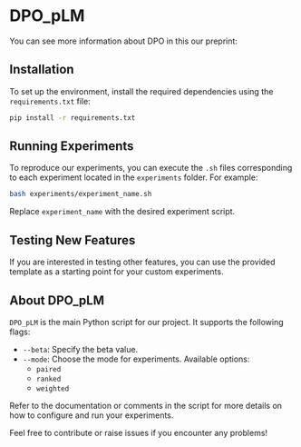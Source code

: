 
# DPO_pLM
You can see more information about DPO in this our preprint: 
## Installation

To set up the environment, install the required dependencies using the `requirements.txt` file:

```bash
pip install -r requirements.txt
```

## Running Experiments

To reproduce our experiments, you can execute the `.sh` files corresponding to each experiment located in the `experiments` folder. For example:

```bash
bash experiments/experiment_name.sh
```

Replace `experiment_name` with the desired experiment script.

## Testing New Features

If you are interested in testing other features, you can use the provided template as a starting point for your custom experiments.

## About DPO_pLM

`DPO_pLM` is the main Python script for our project. It supports the following flags:

- `--beta`: Specify the beta value.
- `--mode`: Choose the mode for experiments. Available options:
  - `paired`
  - `ranked`
  - `weighted`

Refer to the documentation or comments in the script for more details on how to configure and run your experiments.

Feel free to contribute or raise issues if you encounter any problems!
